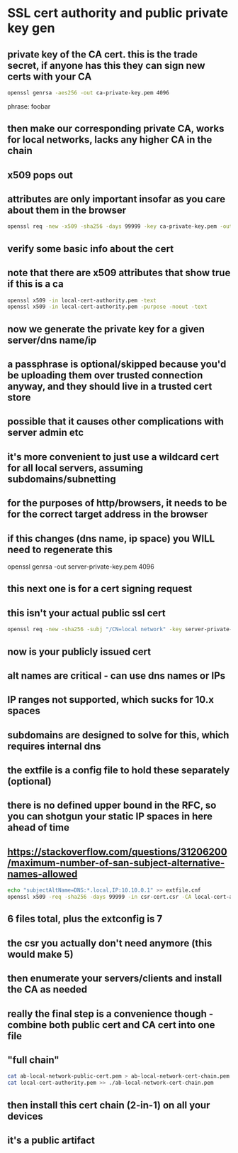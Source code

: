 # SSL cert authority and public private key gen

## private key of the CA cert. this is the trade secret, if anyone has this they can sign new certs with your CA

```sh
openssl genrsa -aes256 -out ca-private-key.pem 4096
```

phrase: foobar

## then make our corresponding private CA, works for local networks, lacks any higher CA in the chain

## x509 pops out

## attributes are only important insofar as you care about them in the browser

```sh
openssl req -new -x509 -sha256 -days 99999 -key ca-private-key.pem -out local-cert-authority.pem
```

## verify some basic info about the cert

## note that there are x509 attributes that show true if this is a ca

```sh
openssl x509 -in local-cert-authority.pem -text
openssl x509 -in local-cert-authority.pem -purpose -noout -text
```

## now we generate the private key for a given server/dns name/ip

## a passphrase is optional/skipped because you'd be uploading them over trusted connection anyway, and they should live in a trusted cert store

## possible that it causes other complications with server admin etc

## it's more convenient to just use a wildcard cert for all local servers, assuming subdomains/subnetting

## for the purposes of http/browsers, it needs to be for the correct target address in the browser

## if this changes (dns name, ip space) you WILL need to regenerate this

openssl genrsa -out server-private-key.pem 4096

## this next one is for a cert signing request

## this isn't your actual public ssl cert

```sh
openssl req -new -sha256 -subj "/CN=local network" -key server-private-key.pem -out csr-cert.csr
```

## now is your publicly issued cert

## alt names are critical - can use dns names or IPs

## IP ranges not supported, which sucks for 10.x spaces

## subdomains are designed to solve for this, which requires internal dns

## the extfile is a config file to hold these separately (optional)

## there is no defined upper bound in the RFC, so you can shotgun your static IP spaces in here ahead of time

## https://stackoverflow.com/questions/31206200/maximum-number-of-san-subject-alternative-names-allowed

```sh
echo "subjectAltName=DNS:*.local,IP:10.10.0.1" >> extfile.cnf
openssl x509 -req -sha256 -days 99999 -in csr-cert.csr -CA local-cert-authority.pem -CAkey ca-private-key.pem -out ab-local-network-public-cert.pem -extfile extfile.cnf -CAcreateserial
```

## 6 files total, plus the extconfig is 7

## the csr you actually don't need anymore (this would make 5)

## then enumerate your servers/clients and install the CA as needed

## really the final step is a convenience though - combine both public cert and CA cert into one file

## "full chain"

```sh
cat ab-local-network-public-cert.pem > ab-local-network-cert-chain.pem
cat local-cert-authority.pem >> ./ab-local-network-cert-chain.pem
```

## then install this cert chain (2-in-1) on all your devices

## it's a public artifact
